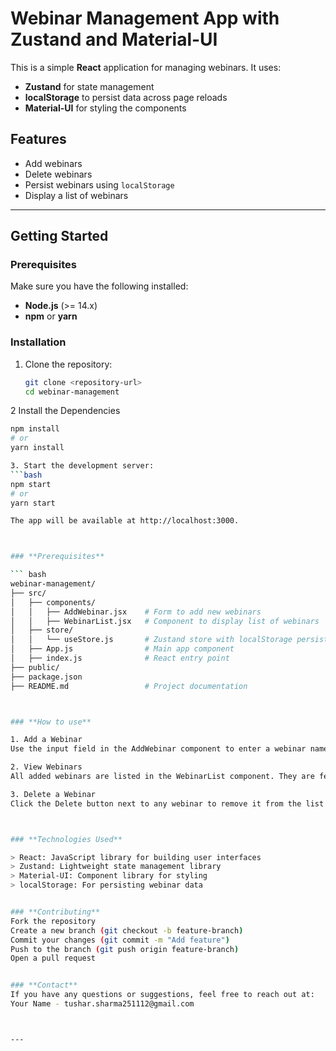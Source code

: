 # Webinar Management App with Zustand and Material-UI

This is a simple **React** application for managing webinars. It uses:
- **Zustand** for state management
- **localStorage** to persist data across page reloads
- **Material-UI** for styling the components

## **Features**
- Add webinars
- Delete webinars
- Persist webinars using `localStorage`
- Display a list of webinars

---

## **Getting Started**

### **Prerequisites**
Make sure you have the following installed:
- **Node.js** (>= 14.x)
- **npm** or **yarn**

### **Installation**

1. Clone the repository:
   ```bash
   git clone <repository-url>
   cd webinar-management

2 Install the Dependencies
  ```bash
  npm install
  # or
  yarn install

3. Start the development server:
  ```bash
  npm start
  # or
  yarn start

The app will be available at http://localhost:3000.



### **Prerequisites**

 ``` bash
webinar-management/
├── src/
│   ├── components/
│   │   ├── AddWebinar.jsx    # Form to add new webinars
│   │   ├── WebinarList.jsx   # Component to display list of webinars
│   ├── store/
│   │   └── useStore.js       # Zustand store with localStorage persistence
│   ├── App.js                # Main app component
│   ├── index.js              # React entry point
├── public/
├── package.json
├── README.md                 # Project documentation



### **How to use**

1. Add a Webinar
Use the input field in the AddWebinar component to enter a webinar name and click the Add Webinar button.

2. View Webinars
All added webinars are listed in the WebinarList component. They are fetched from the local storage upon reload.

3. Delete a Webinar
Click the Delete button next to any webinar to remove it from the list and update localStorage.



### **Technologies Used**

> React: JavaScript library for building user interfaces
> Zustand: Lightweight state management library
> Material-UI: Component library for styling
> localStorage: For persisting webinar data


### **Contributing**
Fork the repository
Create a new branch (git checkout -b feature-branch)
Commit your changes (git commit -m "Add feature")
Push to the branch (git push origin feature-branch)
Open a pull request


### **Contact**
If you have any questions or suggestions, feel free to reach out at:
Your Name - tushar.sharma251112@gmail.com



---



